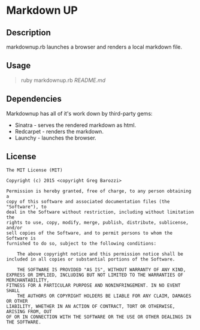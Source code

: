 Markdown UP
===========


Description
-----------

markdownup.rb launches a browser and renders a local markdown file.


Usage
-----

> ruby markdownup.rb *README.md*


Dependencies
------------

Markdownup has all of it's work down by third-party gems:

* Sinatra - serves the rendered markdown as html.
* Redcarpet - renders the markdown.
* Launchy - launches the browser.



License
-------

    The MIT License (MIT)

    Copyright (c) 2015 <copyright Greg Barozzi>

    Permission is hereby granted, free of charge, to any person obtaining a
    copy of this software and associated documentation files (the "Software"), to
    deal in the Software without restriction, including without limitation the
    rights to use, copy, modify, merge, publish, distribute, sublicense, and/or
    sell copies of the Software, and to permit persons to whom the Software is
    furnished to do so, subject to the following conditions:

        The above copyright notice and this permission notice shall be
    included in all copies or substantial portions of the Software.

        THE SOFTWARE IS PROVIDED "AS IS", WITHOUT WARRANTY OF ANY KIND,
    EXPRESS OR IMPLIED, INCLUDING BUT NOT LIMITED TO THE WARRANTIES OF MERCHANTABILITY,
    FITNESS FOR A PARTICULAR PURPOSE AND NONINFRINGEMENT. IN NO EVENT SHALL
        THE AUTHORS OR COPYRIGHT HOLDERS BE LIABLE FOR ANY CLAIM, DAMAGES OR OTHER
    LIABILITY, WHETHER IN AN ACTION OF CONTRACT, TORT OR OTHERWISE, ARISING FROM, OUT
    OF OR IN CONNECTION WITH THE SOFTWARE OR THE USE OR OTHER DEALINGS IN THE SOFTWARE.
